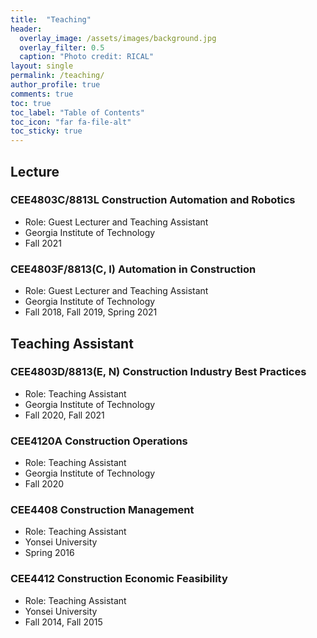```yaml
---
title:  "Teaching"
header:
  overlay_image: /assets/images/background.jpg
  overlay_filter: 0.5
  caption: "Photo credit: RICAL"
layout: single
permalink: /teaching/
author_profile: true
comments: true
toc: true
toc_label: "Table of Contents"
toc_icon: "far fa-file-alt"
toc_sticky: true
---
```

## Lecture
### CEE4803C/8813L Construction Automation and Robotics
* Role: Guest Lecturer and Teaching Assistant
* Georgia Institute of Technology
* Fall 2021

### CEE4803F/8813(C, I) Automation in Construction
* Role: Guest Lecturer and Teaching Assistant
* Georgia Institute of Technology
* Fall 2018, Fall 2019, Spring 2021

## Teaching Assistant
### CEE4803D/8813(E, N) Construction Industry Best Practices
* Role: Teaching Assistant
* Georgia Institute of Technology
* Fall 2020, Fall 2021

### CEE4120A Construction Operations
* Role: Teaching Assistant
* Georgia Institute of Technology
* Fall 2020

### CEE4408 Construction Management
* Role: Teaching Assistant
* Yonsei University
* Spring 2016

### CEE4412 Construction Economic Feasibility
* Role: Teaching Assistant
* Yonsei University
* Fall 2014, Fall 2015